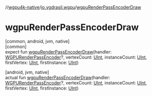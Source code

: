 //[wgpu4k-native](../../index.md)/[io.ygdrasil.wgpu](index.md)/[wgpuRenderPassEncoderDraw](wgpu-render-pass-encoder-draw.md)

# wgpuRenderPassEncoderDraw

[common, android, jvm, native]\
[common]\
expect fun [wgpuRenderPassEncoderDraw](wgpu-render-pass-encoder-draw.md)(handler: [WGPURenderPassEncoder](-w-g-p-u-render-pass-encoder/index.md)?, vertexCount: [UInt](https://kotlinlang.org/api/core/kotlin-stdlib/kotlin/-u-int/index.html), instanceCount: [UInt](https://kotlinlang.org/api/core/kotlin-stdlib/kotlin/-u-int/index.html), firstVertex: [UInt](https://kotlinlang.org/api/core/kotlin-stdlib/kotlin/-u-int/index.html), firstInstance: [UInt](https://kotlinlang.org/api/core/kotlin-stdlib/kotlin/-u-int/index.html))

[android, jvm, native]\
actual fun [wgpuRenderPassEncoderDraw](wgpu-render-pass-encoder-draw.md)(handler: [WGPURenderPassEncoder](-w-g-p-u-render-pass-encoder/index.md)?, vertexCount: [UInt](https://kotlinlang.org/api/core/kotlin-stdlib/kotlin/-u-int/index.html), instanceCount: [UInt](https://kotlinlang.org/api/core/kotlin-stdlib/kotlin/-u-int/index.html), firstVertex: [UInt](https://kotlinlang.org/api/core/kotlin-stdlib/kotlin/-u-int/index.html), firstInstance: [UInt](https://kotlinlang.org/api/core/kotlin-stdlib/kotlin/-u-int/index.html))